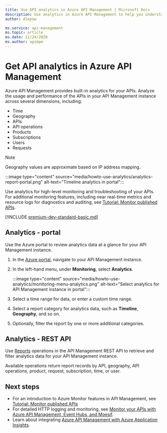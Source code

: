 ```yaml
---
title: Use API analytics in Azure API Management | Microsoft Docs
description: Use analytics in Azure API Management to help you understand and categorize the usage of your APIs and API performance.
author: dlepow

ms.service: api-management
ms.topic: article
ms.date: 11/24/2020
ms.author: apimpm
---
```

# Get API analytics in Azure API Management

Azure API Management provides built-in analytics for your APIs. Analyze the usage and performance of the APIs in your API Management instance across several dimensions, including:

* Time
* Geography
* APIs
* API operations
* Products
* Subscriptions
* Users
* Requests

> [!NOTE]
> Geography values are approximate based on IP address mapping.

:::image type="content" source="media/howto-use-analytics/analytics-report-portal.png" alt-text="Timeline analytics in portal":::

Use analytics for high-level monitoring and troubleshooting of your APIs. For additional monitoring features, including near real-time metrics and resource logs for diagnostics and auditing, see [Tutorial: Monitor published APIs](api-management-howto-use-azure-monitor.md).

[!INCLUDE [premium-dev-standard-basic.md](../../includes/api-management-availability-premium-dev-standard-basic.md)]

## Analytics - portal

Use the Azure portal to review analytics data at a glance for your API Management instance.

1. In the [Azure portal](https://portal.azure.com), navigate to your API Management instance. 
1. In the left-hand menu, under **Monitoring**, select **Analytics**.

    :::image type="content" source="media/howto-use-analytics/monitoring-menu-analytics.png" alt-text="Select analytics for API Management instance in portal":::  
1. Select a time range for data, or enter a custom time range.
1. Select a report category for analytics data, such as **Timeline**, **Geography**, and so on.
1. Optionally, filter the report by one or more additional categories.

## Analytics - REST API

Use [Reports](/rest/api/apimanagement/2019-12-01/reports) operations in the API Management REST API to retrieve and filter analytics data for your API Management instance.

Available operations return report records by API, geography, API operations, product, request, subscription, time, or user.

## Next steps

* For an introduction to Azure Monitor features in API Management, see [Tutorial: Monitor published APIs](api-management-howto-use-azure-monitor.md)
* For detailed HTTP logging and monitoring, see [Monitor your APIs with Azure API Management, Event Hubs, and Moesif](api-management-log-to-eventhub-sample.md).
* Learn about integrating [Azure API Management with Azure Application Insights](api-management-howto-app-insights.md).
